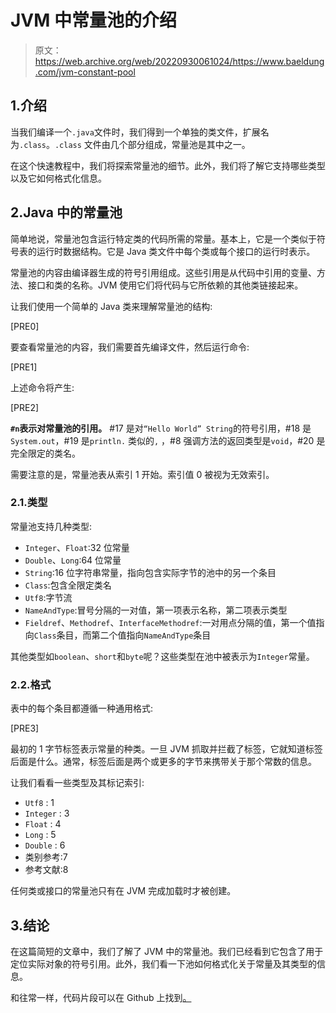 # JVM 中常量池的介绍

> 原文：<https://web.archive.org/web/20220930061024/https://www.baeldung.com/jvm-constant-pool>

## 1.介绍

当我们编译一个`.java`文件时，我们得到一个单独的类文件，扩展名为`.class`。`.class` 文件由几个部分组成，常量池是其中之一。

在这个快速教程中，我们将探索常量池的细节。此外，我们将了解它支持哪些类型以及它如何格式化信息。

## 2.Java 中的常量池

简单地说，常量池包含运行特定类的代码所需的常量。基本上，它是一个类似于符号表的运行时数据结构。它是 Java 类文件中每个类或每个接口的运行时表示。

常量池的内容由编译器生成的符号引用组成。这些引用是从代码中引用的变量、方法、接口和类的名称。JVM 使用它们将代码与它所依赖的其他类链接起来。

让我们使用一个简单的 Java 类来理解常量池的结构:

[PRE0]

要查看常量池的内容，我们需要首先编译文件，然后运行命令:

[PRE1]

上述命令将产生:

[PRE2]

**`#n`表示对常量池的引用。** #17 是对`“Hello World” String`的符号引用，#18 是`System.out`，#19 是`println.` 类似的`,` ，#8 强调方法的返回类型是`void`，#20 是完全限定的类名。

需要注意的是，常量池表从索引 1 开始。索引值 0 被视为无效索引。

### 2.1.类型

常量池支持几种类型:

*   `Integer`、`Float`:32 位常量
*   `Double`、`Long`:64 位常量
*   `String`:16 位字符串常量，指向包含实际字节的池中的另一个条目
*   `Class`:包含全限定类名
*   `Utf8`:字节流
*   `NameAndType`:冒号分隔的一对值，第一项表示名称，第二项表示类型
*   `Fieldref`、`Methodref`、`InterfaceMethodref`:一对用点分隔的值，第一个值指向`Class`条目，而第二个值指向`NameAndType`条目

其他类型如`boolean`、`short`和`byte`呢？这些类型在池中被表示为`Integer`常量。

### 2.2.格式

表中的每个条目都遵循一种通用格式:

[PRE3]

最初的 1 字节标签表示常量的种类。一旦 JVM 抓取并拦截了标签，它就知道标签后面是什么。通常，标签后面是两个或更多的字节来携带关于那个常数的信息。

让我们看看一些类型及其标记索引:

*   `Utf8` : 1
*   `Integer` : 3
*   `Float` : 4
*   `Long` : 5
*   `Double` : 6
*   类别参考:7
*   参考文献:8

任何类或接口的常量池只有在 JVM 完成加载时才被创建。

## 3.结论

在这篇简短的文章中，我们了解了 JVM 中的常量池。我们已经看到它包含了用于定位实际对象的符号引用。此外，我们看一下池如何格式化关于常量及其类型的信息。

和往常一样，代码片段可以在 Github 上找到[。](https://web.archive.org/web/20221202143840/https://github.com/eugenp/tutorials/tree/master/core-java-modules/core-java-jvm-2)